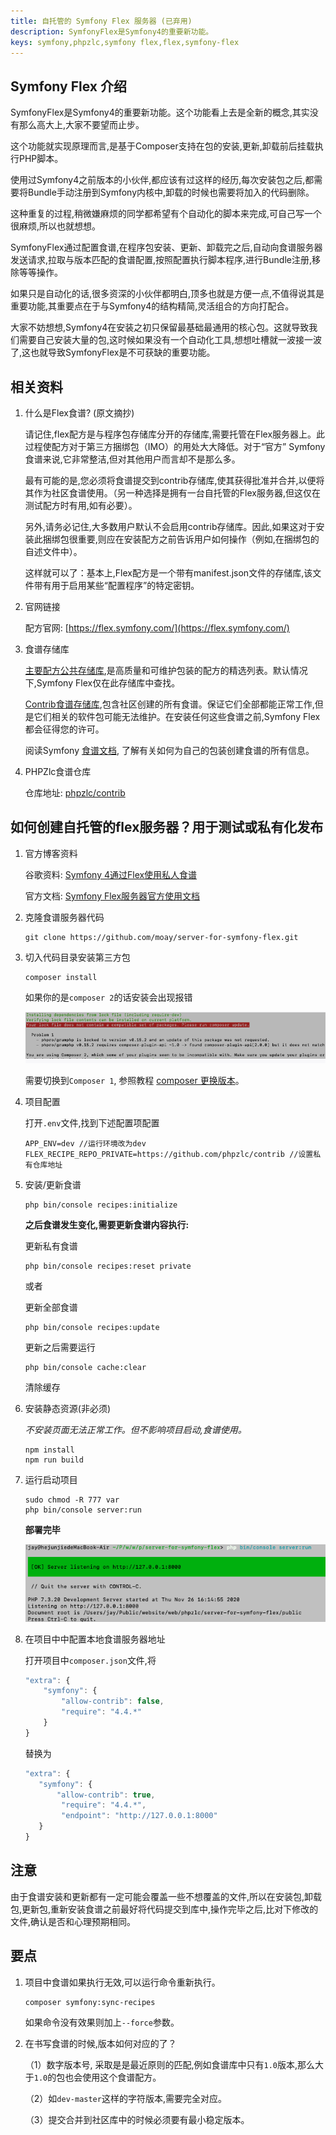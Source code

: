 ```yaml
---
title: 自托管的 Symfony Flex 服务器 (已弃用)
description: SymfonyFlex是Symfony4的重要新功能。
keys: symfony,phpzlc,symfony flex,flex,symfony-flex
---
```


## Symfony Flex 介绍

SymfonyFlex是Symfony4的重要新功能。这个功能看上去是全新的概念,其实没有那么高大上,大家不要望而止步。

这个功能就实现原理而言,是基于Composer支持在包的安装,更新,卸载前后挂载执行PHP脚本。

使用过Symfony4之前版本的小伙伴,都应该有过这样的经历,每次安装包之后,都需要将Bundle手动注册到Symfony内核中,卸载的时候也需要将加入的代码删除。

这种重复的过程,稍微嫌麻烦的同学都希望有个自动化的脚本来完成,可自己写一个很麻烦,所以也就想想。

SymfonyFlex通过配置食谱,在程序包安装、更新、卸载完之后,自动向食谱服务器发送请求,拉取与版本匹配的食谱配置,按照配置执行脚本程序,进行Bundle注册,移除等等操作。

如果只是自动化的话,很多资深的小伙伴都明白,顶多也就是方便一点,不值得说其是重要功能,其重要点在于与Symfony4的结构精简,灵活组合的方向打配合。

大家不妨想想,Symfony4在安装之初只保留最基础最通用的核心包。这就导致我们需要自己安装大量的包,这时候如果没有一个自动化工具,想想吐槽就一波接一波了,这也就导致SymfonyFlex是不可获缺的重要功能。

## 相关资料

1. 什么是Flex食谱? (原文摘抄)
     
     请记住,flex配方是与程序包存储库分开的存储库,需要托管在Flex服务器上。此过程使配方对于第三方捆绑包（IMO）的用处大大降低。对于“官方” Symfony食谱来说,它非常整洁,但对其他用户而言却不是那么多。
     
     最有可能的是,您必须将食谱提交到contrib存储库,使其获得批准并合并,以便将其作为社区食谱使用。（另一种选择是拥有一台自托管的Flex服务器,但这仅在测试配方时有用,如有必要）。
     
     另外,请务必记住,大多数用户默认不会启用contrib存储库。因此,如果这对于安装此捆绑包很重要,则应在安装配方之前告诉用户如何操作（例如,在捆绑包的自述文件中）。
     
     这样就可以了：基本上,Flex配方是一个带有manifest.json文件的存储库,该文件带有用于启用某些“配置程序”的特定密钥。
     
2. 官网链接

     配方官网: [https://flex.symfony.com/](https://flex.symfony.com/)    
   
3. 食谱存储库
   
     [主要配方公共存储库](https://github.com/symfony/recipes),是高质量和可维护包装的配方的精选列表。默认情况下,Symfony Flex仅在此存储库中查找。
 
     [Contrib食谱存储库](https://github.com/symfony/recipes-contrib),包含社区创建的所有食谱。保证它们全部都能正常工作,但是它们相关的软件包可能无法维护。在安装任何这些食谱之前,Symfony Flex都会征得您的许可。
      
     阅读Symfony [食谱文档](https://github.com/symfony/recipes/blob/master/README.rst), 了解有关如何为自己的包装创建食谱的所有信息。

4. PHPZlc食谱仓库
   
   仓库地址: [phpzlc/contrib](https://github.com/phpzlc/contrib)

## 如何创建自托管的flex服务器？用于测试或私有化发布 

1. 官方博客资料
   
   谷歌资料: [Symfony 4通过Flex使用私人食谱](https://blog.mayflower.de/6851-symfony-4-flex-private-recipes.html)
    
   官方文档: [Symfony Flex服务器官方使用文档](https://server-for-symfony-flex.readthedocs.io/en/latest/)

2. 克隆食谱服务器代码

   ```shell
   git clone https://github.com/moay/server-for-symfony-flex.git
   ```

3. 切入代码目录安装第三方包

   ```shell
   composer install
   ```

   如果你的是`composer 2`的话安装会出现报错
       
   ![compsoer2-error.png](/_image/posts/composer2-error.png)
      
   需要切换到`Composer 1`, 参照教程 [composer 更换版本](https://www.kancloud.cn/leizhenxing/composer/2129546)。

4. 项目配置

   打开`.env`文件,找到下述配置项配置
   
   ```shell
   APP_ENV=dev //运行环境改为dev
   FLEX_RECIPE_REPO_PRIVATE=https://github.com/phpzlc/contrib //设置私有仓库地址
   ```
 
5. 安装/更新食谱

   ```shell
   php bin/console recipes:initialize
   ```
   
   **之后食谱发生变化,需要更新食谱内容执行:**
  
       
   更新私有食谱

   ```shell
   php bin/console recipes:reset private
   ``` 
       
   或者
   
   更新全部食谱 
   
   ```shell
   php bin/console recipes:update
   ```

   更新之后需要运行
   
   ```shell
   php bin/console cache:clear
   ```
   
   清除缓存
   
6. 安装静态资源(非必须)

   _不安装页面无法正常工作。但不影响项目启动,食谱使用。_   
   
   ```shell
   npm install
   npm run build
   ```
   
   
7. 运行启动项目

   ```shell
   sudo chmod -R 777 var
   php bin/console server:run
   ```
   
   **部署完毕**
   
   ![server_run.png](/_image/posts/server_run.png)
  
8. 在项目中中配置本地食谱服务器地址

   打开项目中`composer.json`文件,将
   
   ```js
   "extra": {
       "symfony": {
           "allow-contrib": false,
           "require": "4.4.*"
       }
   }
   ```
   
   替换为
   
   ```js
   "extra": {
      "symfony": {
          "allow-contrib": true,
           "require": "4.4.*",
           "endpoint": "http://127.0.0.1:8000"
      }
   }
   ```

## 注意

   由于食谱安装和更新都有一定可能会覆盖一些不想覆盖的文件,所以在安装包,卸载包,更新包,重新安装食谱之前最好将代码提交到库中,操作完毕之后,比对下修改的文件,确认是否和心理预期相同。

## 要点

1. 项目中食谱如果执行无效,可以运行命令重新执行。
    
   ```shell
   composer symfony:sync-recipes
   ```
   
   如果命令没有效果则加上`--force`参数。
   

2. 在书写食谱的时候,版本如何对应的了？

   （1）数字版本号, 采取是是最近原则的匹配,例如食谱库中只有`1.0`版本,那么大于`1.0`的包也会使用这个食谱配方。
   
   （2）如`dev-master`这样的字符版本,需要完全对应。
   
   （3）提交合并到社区库中的时候必须要有最小稳定版本。